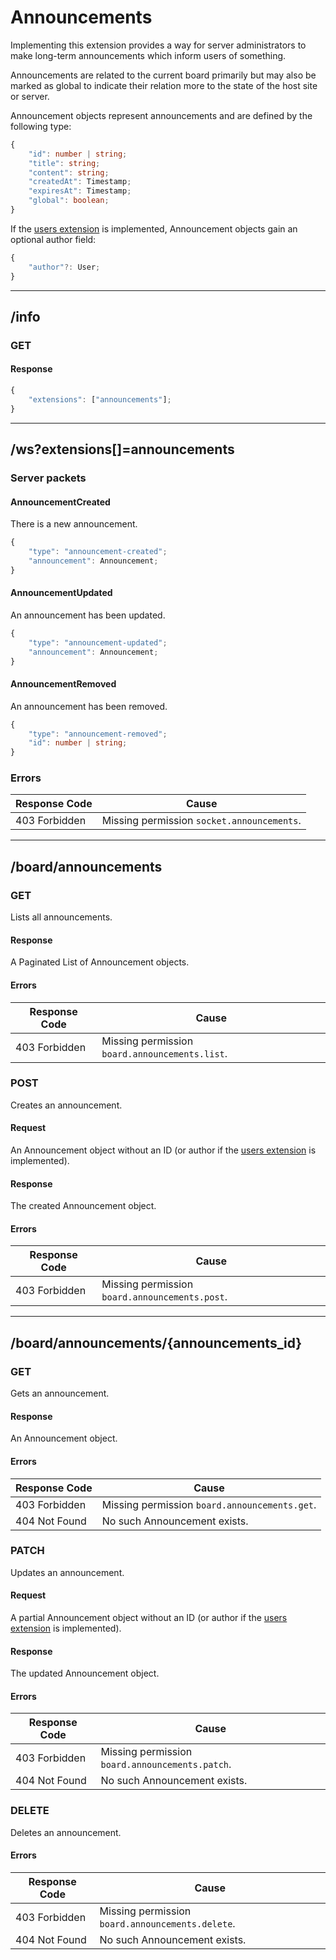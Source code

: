 Announcements
=============
Implementing this extension provides a way for server administrators to make long-term announcements which inform users of something.

Announcements are related to the current board primarily but may also be marked as global to indicate their relation more to the state of the host site or server.

Announcement objects represent announcements and are defined by the following type:
```typescript
{
	"id": number | string;
	"title": string;
	"content": string;
	"createdAt": Timestamp;
	"expiresAt": Timestamp;
	"global": boolean;
}
```

If the [users extension](./users.md) is implemented, Announcement objects gain an optional author field:
```typescript
{
	"author"?: User;
}
```

--------------------------------------------------------------------------------

## /info
### GET
#### Response
```typescript
{
	"extensions": ["announcements"];
}
```

--------------------------------------------------------------------------------

## /ws?extensions[]=announcements
### Server packets
#### AnnouncementCreated
There is a new announcement.
```typescript
{
	"type": "announcement-created";
	"announcement": Announcement;
}
```
#### AnnouncementUpdated
An announcement has been updated.
```typescript
{
	"type": "announcement-updated";
	"announcement": Announcement;
}
```
#### AnnouncementRemoved
An announcement has been removed.
```typescript
{
	"type": "announcement-removed";
	"id": number | string;
}
```
### Errors
| Response Code | Cause                                      |
|---------------|--------------------------------------------|
| 403 Forbidden | Missing permission `socket.announcements`. |

--------------------------------------------------------------------------------

## /board/announcements
### GET
Lists all announcements.
#### Response
A Paginated List of Announcement objects.
#### Errors
| Response Code | Cause                                          |
|---------------|------------------------------------------------|
| 403 Forbidden | Missing permission `board.announcements.list`. |

### POST
Creates an announcement.
#### Request
An Announcement object without an ID (or author if the [users extension](./users.md) is implemented).
#### Response
The created Announcement object.
#### Errors
| Response Code | Cause                                          |
|---------------|------------------------------------------------|
| 403 Forbidden | Missing permission `board.announcements.post`. |

--------------------------------------------------------------------------------

## /board/announcements/{announcements_id}
### GET
Gets an announcement.
#### Response
An Announcement object.
#### Errors
| Response Code | Cause                                         |
|---------------|-----------------------------------------------|
| 403 Forbidden | Missing permission `board.announcements.get`. |
| 404 Not Found | No such Announcement exists.                  |

### PATCH
Updates an announcement.
#### Request
A partial Announcement object without an ID (or author if the [users extension](./users.md) is implemented).
#### Response
The updated Announcement object.
#### Errors
| Response Code | Cause                                           |
|---------------|-------------------------------------------------|
| 403 Forbidden | Missing permission `board.announcements.patch`. |
| 404 Not Found | No such Announcement exists.                    |

### DELETE
Deletes an announcement.
#### Errors
| Response Code | Cause                                            |
|---------------|--------------------------------------------------|
| 403 Forbidden | Missing permission `board.announcements.delete`. |
| 404 Not Found | No such Announcement exists.                     |
